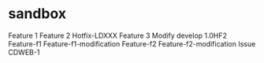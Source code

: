 # sandbox
Feature 1
Feature 2
Hotfix-LDXXX
Feature 3
Modify develop
1.0HF2
Feature-f1
Feature-f1-modification
Feature-f2
Feature-f2-modification
Issue CDWEB-1
